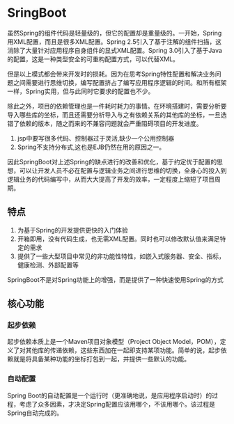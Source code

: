 # SringBoot

虽然Spring的组件代码是轻量级的，但它的配置却是重量级的。一开始，Spring用XML配置，而且是很多XML配置。Spring 2.5引入了基于注解的组件扫描，这消除了大量针对应用程序自身组件的显式XML配置。Spring 3.0引入了基于Java的配置，这是一种类型安全的可重构配置方式，可以代替XML。

但是以上模式都会带来开发时的损耗。因为在思考Spring特性配置和解决业务问题之间需要进行思维切换，编写配置挤占了编写应用程序逻辑的时间。和所有框架一样，Spring实用，但与此同时它要求的配置也不少。

除此之外，项目的依赖管理也是一件耗时耗力的事情。在环境搭建时，需要分析要导入哪些库的坐标，而且还需要分析导入与之有依赖关系的其他库的坐标，一旦选错了依赖的版本，随之而来的不兼容问题就会严重阻碍项目的开发进度。
1. jsp中要写很多代码、控制器过于灵活,缺少一个公用控制器 
2. Spring不支持分布式,这也是EJB仍然在用的原因之一。

因此SpringBoot对上述Spring的缺点进行的改善和优化，基于约定优于配置的思想，可以让开发人员不必在配置与逻辑业务之间进行思维的切换，全身心的投入到逻辑业务的代码编写中，从而大大提高了开发的效率，一定程度上缩短了项目周期。

## 特点
1. 为基于Spring的开发提供更快的入门体验
2. 开箱即用，没有代码生成，也无需XML配置。同时也可以修改默认值来满足特定的需求
3. 提供了一些大型项目中常见的非功能性特性，如嵌入式服务器、安全、指标，健康检测、外部配置等

SpringBoot不是对Spring功能上的增强，而是提供了一种快速使用Spring的方式
## 核心功能
### 起步依赖 
起步依赖本质上是一个Maven项目对象模型（Project Object Model，POM），定义了对其他库的传递依赖，这些东西加在一起即支持某项功能。简单的说，起步依赖就是将具备某种功能的坐标打包到一起，并提供一些默认的功能。
### 自动配置
Spring Boot的自动配置是一个运行时（更准确地说，是应用程序启动时）的过程，考虑了众多因素，才决定Spring配置应该用哪个，不该用哪个。该过程是Spring自动完成的。
